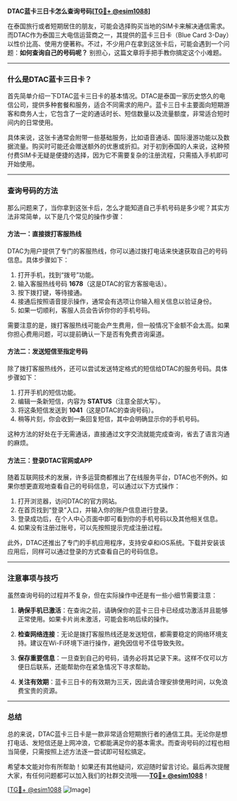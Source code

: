 **DTAC蓝卡三日卡怎么查询号码[[TG💪+ @esim1088](https://t.me/s/esim1088)]**

在泰国旅行或者短期居住的朋友，可能会选择购买当地的SIM卡来解决通信需求。而DTAC作为泰国三大电信运营商之一，其提供的蓝卡三日卡（Blue Card 3-Day）以性价比高、使用方便著称。不过，不少用户在拿到这张卡后，可能会遇到一个问题：**如何查询自己的号码呢？** 别担心，这篇文章将手把手教你搞定这个小难题。

---

### 什么是DTAC蓝卡三日卡？

首先简单介绍一下DTAC蓝卡三日卡的基本情况。DTAC是泰国一家历史悠久的电信公司，提供多种套餐和服务，适合不同需求的用户。蓝卡三日卡主要面向短期游客和商务人士，它包含了一定的通话时长、短信数量以及流量额度，非常适合短时间内的日常使用。

具体来说，这张卡通常会附带一些基础服务，比如语音通话、国际漫游功能以及数据流量。购买时可能还会赠送额外的优惠或折扣。对于初到泰国的人来说，这种预付费SIM卡无疑是便捷的选择，因为它不需要复杂的注册流程，只需插入手机即可开始使用。

---

### 查询号码的方法

那么问题来了，当你拿到这张卡后，怎么才能知道自己手机号码是多少呢？其实方法非常简单，以下是几个常见的操作步骤：

#### 方法一：直接拨打客服热线
DTAC为用户提供了专门的客服热线，你可以通过拨打电话来快速获取自己的号码信息。具体步骤如下：
1. 打开手机，找到“拨号”功能。
2. 输入客服热线号码 **1678**（这是DTAC的官方客服电话）。
3. 按下拨打键，等待接通。
4. 接通后按照语音提示操作，通常会有选项让你输入相关信息以验证身份。
5. 如果一切顺利，客服人员会告诉你你的手机号码。

需要注意的是，拨打客服热线可能会产生费用，但一般情况下金额不会太高。如果你担心费用问题，可以提前确认一下是否有免费咨询渠道。

#### 方法二：发送短信至指定号码
除了拨打客服热线外，还可以尝试发送特定格式的短信给DTAC的服务号码。具体步骤如下：
1. 打开手机的短信功能。
2. 编辑一条新短信，内容为 **STATUS**（注意全部大写）。
3. 将这条短信发送到 **1041**（这是DTAC的查询号码）。
4. 稍等片刻，你会收到一条回复短信，其中会明确显示你的手机号码。

这种方法的好处在于无需通话，直接通过文字交流就能完成查询，省去了语言沟通的麻烦。

#### 方法三：登录DTAC官网或APP
随着互联网技术的发展，许多运营商都推出了在线服务平台，DTAC也不例外。如果你想更直观地查看自己的号码信息，可以通过以下方式操作：
1. 打开浏览器，访问DTAC的官方网站。
2. 在首页找到“登录”入口，并输入你的账户信息进行登录。
3. 登录成功后，在个人中心页面中即可看到你的手机号码以及其他相关信息。
4. 如果没有注册过账号，可以先按照提示完成注册过程。

此外，DTAC还推出了专门的手机应用程序，支持安卓和iOS系统。下载并安装该应用后，同样可以通过登录的方式查看自己的号码信息。

---

### 注意事项与技巧

虽然查询号码的过程并不复杂，但在实际操作中还是有一些小细节需要注意：

1. **确保手机已激活**：在查询之前，请确保你的蓝卡三日卡已经成功激活并且能够正常使用。如果卡片尚未激活，可能会影响后续的操作。
   
2. **检查网络连接**：无论是拨打客服热线还是发送短信，都需要稳定的网络环境支持。建议在Wi-Fi环境下进行操作，避免因信号不佳导致失败。

3. **保存重要信息**：一旦查到自己的号码，请务必将其记录下来。这样不仅可以方便日后联系，还能帮助你在紧急情况下寻求帮助。

4. **关注有效期**：蓝卡三日卡的有效期为三天，因此请合理安排使用时间，以免浪费宝贵的资源。

---

### 总结

总的来说，DTAC蓝卡三日卡是一款非常适合短期旅行者的通信工具。无论你是想打电话、发短信还是上网冲浪，它都能满足你的基本需求。而查询号码的过程也相当简便，只需按照上述方法逐一尝试即可轻松搞定。

希望本文能对你有所帮助！如果还有其他疑问，欢迎随时留言讨论。最后再次提醒大家，有任何问题都可以加入我们的社群交流哦——**[TG💪+ @esim1088](https://t.me/s/esim1088)**！

[[TG💪+ @esim1088](https://t.me/s/esim1088) ![Image](https://i.postimg.cc/4NQfJmqS/Snipaste-2025-05-13-00-14-12.png)]